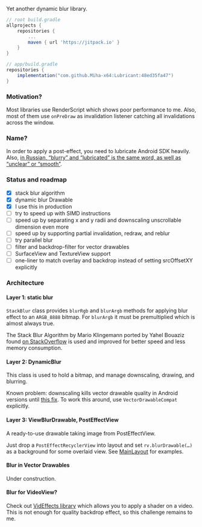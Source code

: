 
Yet another dynamic blur library.

```gradle
// root build.gradle
allprojects {
    repositories {
        ...
        maven { url 'https://jitpack.io' }
    }
}

// app/build.gradle
repositories {
    implementation("com.github.Miha-x64:Lubricant:48ed35fa47")
}
```

### Motivation?

Most libraries use RenderScript which shows poor performance to me. Also, most of them use `onPreDraw` as invalidation listener catching all invalidations across the window.


### Name?

In order to apply a post-effect, you need to lubricate Android SDK heavily. Also, [in Russian, “blurry” and “lubricated” is the same word, as well as “unclear” or “smooth”](https://www.multitran.com/m.exe?s=%D1%81%D0%BC%D0%B0%D0%B7%D0%B0%D0%BD%D0%BD%D1%8B%D0%B9&l1=2&l2=1).

### Status and roadmap

- [x] stack blur algorithm
- [x] dynamic blur Drawable
- [x] I use this in production
- [ ] try to speed up with SIMD instructions
- [ ] speed up by separating x and y radii and downscaling unscrollable dimension even more
- [ ] speed up by supporting partial invalidation, redraw, and reblur
- [ ] try parallel blur
- [ ] filter and backdrop-filter for vector drawables
- [ ] SurfaceView and TextureView support
- [ ] one-liner to match overlay and backdrop instead of setting srcOffsetXY explicitly

### Architecture

#### Layer 1: static blur

`StackBlur` class provides `blurRgb` and `blurArgb` methods for applying blur effect to an `ARGB_8888` bitmap. For `blurArgb` it must be premultiplied which is almost always true.

The Stack Blur Algorithm by Mario Klingemann ported by Yahel Bouaziz found [on StackOverflow](https://stackoverflow.com/a/10028267/3050249) is used and improved for better speed and less memory consumption.

#### Layer 2: DynamicBlur

This class is used to hold a bitmap, and manage downscaling, drawing, and blurring.

Known problem: downscaling kills vector drawable quality in Android versions until [this fix](https://github.com/aosp-mirror/platform_frameworks_base/commit/35289f12d6cb0f0db67489876c805ad4a3cbd5f6).
To work this around, use `VectorDrawableCompat` explicitly.

#### Layer 3: ViewBlurDrawable, PostEffectView

A ready-to-use drawable taking image from PostEffectView.

Just drop a `PostEffectRecyclerView` into layout and set `rv.blurDrawable(…)` as a background for some overlaid view. See [MainLayout](app/src/main/java/net/aquadc/lubricant/demo/MainLayout.kt) for examples.


#### Blur in Vector Drawables

Under construction.

#### Blur for VideoView?

Check out [VidEffects library](https://github.com/krazykira/VidEffects/) which allows you to apply a shader on a video. This is not enough for quality backdrop effect, so this challenge remains to me.